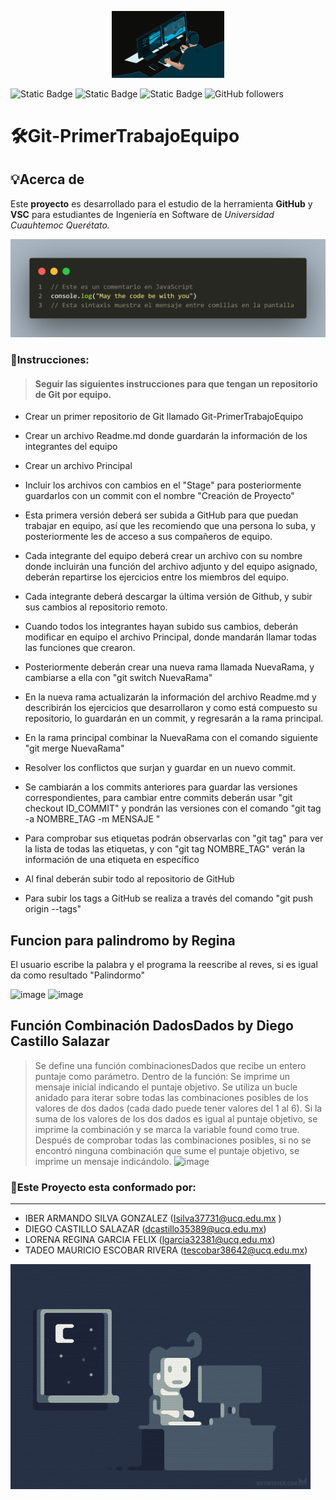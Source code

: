 
<!-- logo IMG -->
<p align="center">
  <img width="180" src="Fotos/ProyGit.gif" 
</p>



![Static Badge](https://img.shields.io/badge/%E2%99%A5%EF%B8%8F-%20Students-red?logo=corazon&logoColor=negro)
![Static Badge](https://img.shields.io/badge/5toCuatrimestre-green)
![Static Badge](https://img.shields.io/badge/%F0%9F%8E%81-Software%20engineer-blue)
![GitHub followers](https://img.shields.io/github/followers/InovaDiego)


# **🛠️Git-PrimerTrabajoEquipo**

## 💡Acerca de  
 Este **proyecto**  es desarrollado para el estudio de la herramienta **GitHub**  y **VSC** para estudiantes de Ingeniería en Software de *Universidad Cuauhtemoc Querétato.*

![CodigoImage](Fotos/codigoxD.png)


### 🫵Instrucciones:
> #### **Seguir las siguientes instrucciones para que tengan un repositorio de Git por equipo.**

- Crear un primer repositorio de Git llamado Git-PrimerTrabajoEquipo
- Crear un archivo Readme.md donde guardarán la información de los integrantes del equipo
- Crear un archivo Principal
- Incluir los archivos con cambios en el "Stage" para posteriormente guardarlos con un commit con el nombre "Creación de Proyecto"
- Esta primera versión deberá ser subida a GitHub para que puedan trabajar en equipo, así que les recomiendo que una persona lo suba, y posteriormente les de acceso a sus compañeros de equipo.
- Cada integrante del equipo deberá crear un archivo con su nombre donde incluirán una función del archivo adjunto y del equipo asignado, deberán repartirse los ejercicios entre los miembros del equipo.
- Cada integrante deberá descargar la última versión de Github, y subir sus cambios al repositorio remoto.
- Cuando todos los integrantes hayan subido sus cambios, deberán modificar en equipo el archivo Principal, donde mandarán llamar todas las funciones que crearon.
- Posteriormente deberán crear una nueva rama llamada NuevaRama, y cambiarse a ella con "git 
switch NuevaRama"

- En la nueva rama actualizarán la información del archivo Readme.md y describirán los ejercicios que desarrollaron y como está compuesto su repositorio, lo guardarán en un commit, y regresarán a la rama principal.
- En la rama principal combinar la NuevaRama con el comando siguiente "git merge NuevaRama"
- Resolver los conflictos que surjan y guardar en un nuevo commit.
- Se cambiarán a los commits anteriores para guardar las versiones correspondientes, para cambiar entre commits deberán usar "git checkout ID_COMMIT" y pondrán las versiones con el comando "git tag -a NOMBRE_TAG -m MENSAJE "
- Para comprobar sus etiquetas podrán observarlas con "git tag" para ver la lista de todas las etiquetas, y con "git tag NOMBRE_TAG" verán la información de una etiqueta en específico
- Al final deberán subir todo al repositorio de GitHub
- Para subir los tags a GitHub se realiza a través del comando "git push origin --tags"

## **Funcion para palindromo by Regina** 
El usuario escribe la palabra y el programa la reescribe al reves, si es igual da como resultado "Palindormo"

![image](https://github.com/InovaDiego/Git-PrimerTrabajoEquipo/assets/170483084/1b0de4da-8438-4e31-9577-94aaea28c6ba)
![image](https://github.com/InovaDiego/Git-PrimerTrabajoEquipo/assets/170483084/500b5105-e152-46b6-8799-cc9afdeb1dce)


## **Función Combinación DadosDados by Diego Castillo Salazar**
>Se define una función combinacionesDados que recibe un entero puntaje como parámetro.
Dentro de la función:
Se imprime un mensaje inicial indicando el puntaje objetivo.
Se utiliza un bucle anidado para iterar sobre todas las combinaciones posibles de los valores de dos dados (cada dado puede tener valores del 1 al 6).
Si la suma de los valores de los dos dados es igual al puntaje objetivo, se imprime la combinación y se marca la variable found como true.
Después de comprobar todas las combinaciones posibles, si no se encontró ninguna combinación que sume el puntaje objetivo, se imprime un mensaje indicándolo.
![image](https://github.com/InovaDiego/Git-PrimerTrabajoEquipo/assets/86624889/0a903e32-3100-4076-89c0-0ed8674ba20d)


### 📣Este Proyecto esta conformado por:
---
+  IBER ARMANDO SILVA GONZALEZ (<Isilva37731@ucq.edu.mx> )
+ DIEGO CASTILLO SALAZAR (<dcastillo35389@ucq.edu.mx>)
+ LORENA REGINA GARCIA FELIX (<lgarcia32381@ucq.edu.mx>)
+ TADEO MAURICIO ESCOBAR RIVERA (<tescobar38642@ucq.edu.mx>)

![PicsGif](Fotos/Pics.gif)
